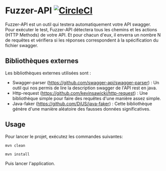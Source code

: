 # Fuzzer-API  [![CircleCI](https://circleci.com/bb/bouluad/fuzzer-swagger.svg?style=svg)](https://circleci.com/bb/bouluad/fuzzer-swagger)

Fuzzer-API est un outil qui testera automatiquement votre API swagger. Pour exécuter le test, Fuzzer-API détectera tous les chemins et les actions (HTTP Methods) de votre API. Et pour chacun d'eux, il enverra un nombre N de requêtes et vérifiera si les réponses correspondent à la spécification du fichier swagger.

## Bibliothèques externes

Les bibliothèques externes utilisées sont :

* Swagger-parser (https://github.com/swagger-api/swagger-parser) : Un outil qui nos permis de lire la description swagger de l'API rest en java.
* Http-request (https://github.com/kevinsawicki/http-request) : Une bibliothèque simple pour faire des requêtes d'une manière assez simple.
* Java-faker (https://github.com/DiUS/java-faker) : Cette bibliothèque génère d'une manière aléatoire des fausses données significatives.

## Usage

Pour lancer le projet, exécutez les commandes suivantes:

    mvn clean

    mvn install

Puis lancer l'application.



    
